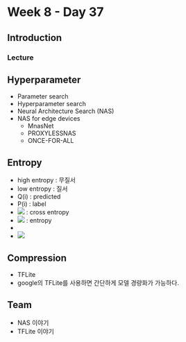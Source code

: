 # Week 8 - Day 37

## Introduction
### Lecture

## Hyperparameter
- Parameter search
- Hyperparameter search 
- Neural Architecture Search (NAS)
- NAS for edge devices
    - MnasNet
    - PROXYLESSNAS
    - ONCE-FOR-ALL


## Entropy
- high entropy : 무질서
- low entropy : 질서
- Q(i) : predicted
- P(i) : label
- <img src="https://render.githubusercontent.com/render/math?math=\sum^n_{i=1}{-P(i)}\ln{Q(i)}"> : cross entropy
- <img src="https://render.githubusercontent.com/render/math?math=\sum^n_{i=1}{-P(i)}\ln{P(i)}"> : entropy
- 
- <img src="https://render.githubusercontent.com/render/math?math=H(X)=-\sum^n_{i=1}P(x_i)\log_{base}P(x_i)=\sum^n_{i=1}P(x_i)\log_{base}\frac{1}{P(x_i)}">


## Compression
- TFLite
- google의 TFLite를 사용하면 간단하게 모델 경량화가 가능하다.


## Team
- NAS 이야기
- TFLite 이야기
